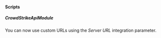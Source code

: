
#### Scripts
##### CrowdStrikeApiModule
You can now use custom URLs using the *Server URL* integration parameter.